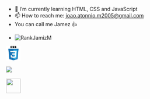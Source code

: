 - 🌱 I’m currently learning HTML, CSS and JavaScript
-  📫 How to reach me: joao.atonnio.m2005@gmail.com 
- You can call me Jamez 👍
- <p> <img align="left" src="https://github-readme-stats.vercel.app/api?username=JamizM&show_icons=true&theme=radical" alt="RankJamizM"/></p>
<p align="left"> <a href="https://www.w3schools.com/css/" target="_blank" rel="noreferrer"> <img src="https://raw.githubusercontent.com/devicons/devicon/master/icons/css3/css3-original-wordmark.svg" alt="css3" width="40" height="40"/> </a> </p> 
<p><img loading="lazy" height="180em" src="https://github-readme-stats.vercel.app/api/top-langs/?username=seu-usuário-aqui&layout=compact&langs_count=7&theme=dracula"/>
</p>
<img loading="lazy" src="https://cdn.jsdelivr.net/gh/devicons/devicon/icons/git/git-original.svg" width="40" height="40"/>
